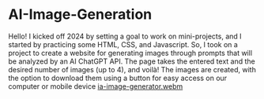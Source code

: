 # AI-Image-Generation
Hello! I kicked off 2024 by setting a goal to work on mini-projects, and I started by practicing some HTML, CSS, and Javascript. So, I took on a project to create a website for generating images through prompts that will be analyzed by an AI ChatGPT API. The page takes the entered text and the desired number of images (up to 4), and voilà! The images are created, with the option to download them using a button for easy access on our computer or mobile device
[ia-image-generator.webm](https://github.com/SofiaGenchi/AI-Image-Generation/assets/92803854/db32c19d-f40e-4483-8d00-aa0c11b9e7c7)
